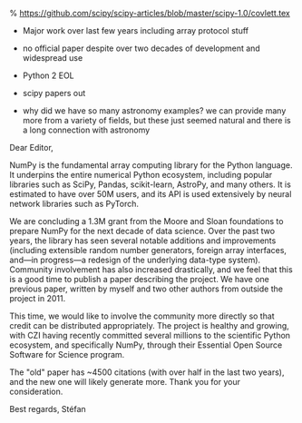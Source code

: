 % https://github.com/scipy/scipy-articles/blob/master/scipy-1.0/covlett.tex

- Major work over last few years including array protocol stuff
- no official paper despite over two decades of development and widespread use
- Python 2 EOL
- scipy papers out

- why did we have so many astronomy examples?  we can provide many more from
  a variety of fields, but these just seemed natural and there is a long
  connection with astronomy

Dear Editor,

NumPy is the fundamental array computing library for the Python
language. It underpins the entire numerical Python ecosystem,
including popular libraries such as SciPy, Pandas, scikit-learn,
AstroPy, and many others. It is estimated to have over 50M users, and
its API is used extensively by neural network libraries such as
PyTorch.

We are concluding a 1.3M grant from the Moore and Sloan foundations
to prepare NumPy for the next decade of data science. Over the past
two years, the library has seen several notable additions and
improvements (including extensible random number generators, foreign
array interfaces, and—in progress—a redesign of the underlying
data-type system). Community involvement has also increased
drastically, and we feel that this is a good time to publish a paper
describing the project. We have one previous paper, written by myself
and two other authors from outside the project in 2011.

This time, we would like to involve the community more directly so
that credit can be distributed appropriately. The project is healthy
and growing, with CZI having recently committed several millions to
the scientific Python ecosystem, and specifically NumPy, through
their Essential Open Source Software for Science program.

The "old" paper has ~4500 citations
(with over half in the last two years), and
the new one will likely generate more.
Thank you for your consideration.

Best regards,
Stéfan
